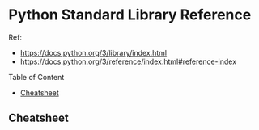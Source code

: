 # Python Standard Library Reference

Ref: 
- https://docs.python.org/3/library/index.html
- https://docs.python.org/3/reference/index.html#reference-index

Table of Content
- [Cheatsheet](#cheatsheet)

## Cheatsheet

### 
